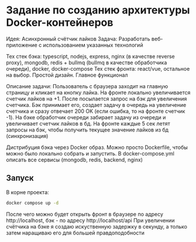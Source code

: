 # Задание по созданию архитектуры Docker-контейнеров

Идея: Асинхронный счётчик лайков
Задача: Разработать веб-приложение с использованием указанных технологий

Тех стек бэка: typescript, nodejs, express, nginx (в качестве reverse proxy), mongodb, redis + bullmq (bullmq в качестве обработчика очереди), docker, docker-compose
Тех стек фронта: react/vue, остальное на выбор. Простой дизайн. Главное функционал

Описание задачи: Пользователь с браузера заходит на главную страницу и кликает на кнопку лайка. На фронте локально увеличивается счетчик лайков на +1. После посылается запрос на бэк для увеличения счетчика. Бэк принимает его, создает задачу в очередь на увеличение счетчика и сразу отвечает 200 OK (если ошибка, то на фронте счетчик -1). На бэке обработчик очереди забирает задачу из очереди и увеличивает счетчик лайков в бд. На фронте каждые 5 сек летят запросы на бэк, чтобы получить текущее значение лайков из бд (синхронизация)

Дистрибуция бэка через Docker образ. Можно просто Dockerfile, чтобы можно было локально собрать и запустить. В docker-compose.yml описать все сервисы (mongodb, redis, backend, nginx)

## Запуск

В корне проекта:
```sh
docker compose up -d
```

После чего можно будет открыть фронт в браузере по адресу http://localhost, бэк - по адресу http://localhost/api
При увеличении счётчика на бэке я создаю искуственную задержку в секунду, а только затем наращиваю его для большей правдоподобности

